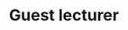 ---
title: "Guest lecturer"
course: "Digital and Optimal Control"
collection: teaching
#permalink: /teaching/2014-spring-teaching-1
venue: "Aalto University"
starting_date: 2024-09-01
endind_date: 2024-12-15
---